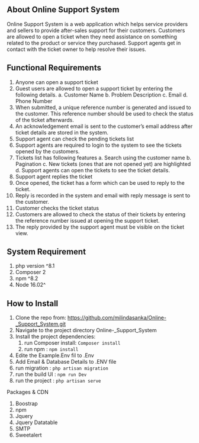 ## About Online Support System

<p>Online Support System is a web application which helps service providers and sellers to
provide after-sales support for their customers. Customers are allowed to open a ticket when
they need assistance on something related to the product or service they purchased. Support
agents get in contact with the ticket owner to help resolve their issues.</p>

## Functional Requirements
1. Anyone can open a support ticket
2. Guest users are allowed to open a support ticket by entering the following details.
   a. Customer Name
   b. Problem Description
   c. Email
   d. Phone Number
3. When submitted, a unique reference number is generated and issued to the customer.
   This reference number should be used to check the status of the ticket afterwards.
4. An acknowledgement email is sent to the customer’s email address after ticket details
   are stored in the system.
5. Support agent can check the pending tickets list
6. Support agents are required to login to the system to see the tickets opened by the
   customers.
7. Tickets list has following features
   a. Search using the customer name
   b. Pagination
   c. New tickets (ones that are not opened yet) are highlighted
   d. Support agents can open the tickets to see the ticket details.
8. Support agent replies the ticket
9. Once opened, the ticket has a form which can be used to reply to the ticket.
10. Reply is recorded in the system and email with reply message is sent to the customer.
11. Customer checks the ticket status
12. Customers are allowed to check the status of their tickets by entering the reference
    number issued at opening the support ticket.
13. The reply provided by the support agent must be visible on the ticket view.

## System Requirement 
1. php version ^8.1
2. Composer 2
3. npm ^8.2
4. Node 16.02^

## How to Install
1. Clone the repo from:
https://github.com/milindasanka/Online-_Support_System.git
2. Navigate to the project directory Online-_Support_System
3. Install the project dependencies:  
    1. run Composer install: `Composer install`
    2. run npm : `npm install`
4. Edite the Example.Env fil to .Env
5. Add Email & Database Details to .ENV file
6. run migration : `php artisan migration`
7. run the build UI : `npm run Dev`
8. run the project : `php artisan serve`

Packages & CDN
1. Boostrap
2. npm
3. Jquery
4. Jquery Datatable
5. SMTP
6. Sweetalert
